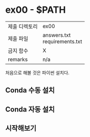 # ex00 - $PATH
|||
|---|---|
제출 디렉토리 | ex00
제출 파일 | answers.txt<br>requirements.txt
금지 함수 | X
remarks | n/a
처음으로 해볼 것은 파이썬 설치다.

## Conda 수동 설치

## Conda 자동 설치

## 시작해보기
